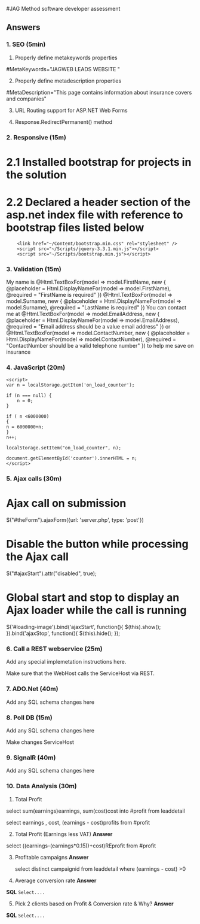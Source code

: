 #JAG Method software developer assessment
## Answers

### 1. SEO (5min)

1) Properly define metakeywords properties

#MetaKeywords="JAGWEB LEADS WEBSITE "

2) Properly define metadescription properties

#MetaDescription="This page contains information about insurance covers and companies"

3)  URL Routing support for ASP.NET Web Forms 

4)  Response.RedirectPermanent() method 

### 2. Responsive (15m) 

# 2.1 Installed bootstrap for projects in the solution
# 2.2 Declared a header section of the asp.net index file with reference to bootstrap files listed below 

<head runat="server">

        <link href="~/Content/bootstrap.min.css" rel="stylesheet" />
        <script src="~/Scripts/jquery-3.3.1.min.js"></script>
        <script src="~/Scripts/bootstrap.min.js"></script>
 </head>


### 3. Validation (15m)

My name is @Html.TextBoxFor(model => model.FirstName, new { @placeholder = Html.DisplayNameFor(model => model.FirstName), @required = "FirstName is required" }) @Html.TextBoxFor(model => model.Surname, new { @placeholder = Html.DisplayNameFor(model => model.Surname), @required = "LastName is required" })
You can contact me at @Html.TextBoxFor(model => model.EmailAddress, new { @placeholder = Html.DisplayNameFor(model => model.EmailAddress), @required = "Email address should be a value email address" }) or @Html.TextBoxFor(model => model.ContactNumber, new { @placeholder = Html.DisplayNameFor(model => model.ContactNumber), @required = "ContactNumber should be a valid telephone number" })
to help me save on insurance

### 4. JavaScript (20m)

<div id="counter"></div>

    <script>
	var n = localStorage.getItem('on_load_counter');
   
    if (n === null) {
        n = 0;
    }
    
	if ( n <6000000)
	{
	n = 6000000+n;
	}
    n++;

    localStorage.setItem("on_load_counter", n);

    document.getElementById('counter').innerHTML = n;
    </script>


### 5. Ajax calls (30m)
# Ajax call on submission
$("#theForm").ajaxForm({url: 'server.php', type: 'post'})

# Disable the button while processing the Ajax call
$("#ajaxStart").attr("disabled", true); 
                   
# Global start and stop to  display an Ajax loader while the call is running
$('#loading-image').bind('ajaxStart', function(){
    $(this).show();
}).bind('ajaxStop', function(){
    $(this).hide();
});


### 6. Call a REST webservice (25m)
Add any special implemetation instructions here.

Make sure that the WebHost calls the ServiceHost via REST.

### 7. ADO.Net (40m)
Add any SQL schema changes here

### 8. Poll DB (15m)
Add any SQL schema changes here

Make changes ServiceHost

### 9. SignalR (40m)
Add any SQL schema changes here

### 10. Data Analysis (30m)

1) Total Profit

select sum(earnings)earnings,
       sum(cost)cost 
	   into #profit
from leaddetail

select earnings , cost, (earnings - cost)profits
from #profit 

2) Total Profit (Earnings less VAT)
**Answer**

select ((earnings-(earnings*0.15))+cost)REprofit
from #profit

3) Profitable campaigns
**Answer**

	select distinct campaignid from 
	leaddetail where (earnings - cost) >0

4) Average conversion rate
**Answer**

**SQL**
`Select....`

5) Pick 2 clients based on Profit & Conversion rate & Why?
**Answer**

**SQL**
`Select....`
